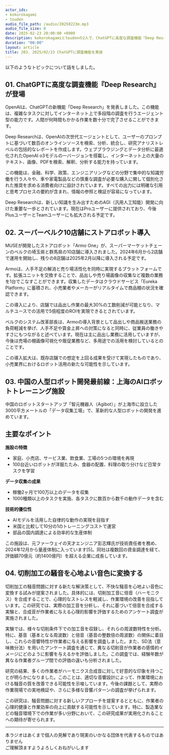 ```yaml
---
actor_ids:
- kokorokagami
- touden
audio_file_path: /audio/20250223m.mp3
audio_file_size: 0
date: 2025-02-23 20:00:00 +0900
description: kokorokagamiとtoudenの2人で、ChatGPTに高度な調査機能『Deep Research』が登場、スーパーベルク10店舗にストアロボット導入 など について話しました。
duration: "00:00"
layout: article
title: 203. 2025/02/23 ChatGPTに調査機能を実装
---
```


以下のようなトピックについて話をしました。

## 01. ChatGPTに高度な調査機能『Deep Research』が登場

OpenAIは、ChatGPTの新機能「Deep Research」を発表しました。この機能は、複雑なタスクに対してインターネット上で多段階の調査を行うエージェント型の能力です。人間が何時間もかかる作業を数十分で完了させることができます。

Deep Researchは、OpenAIの次世代エージェントとして、ユーザーのプロンプトに基づいて数百のオンラインソースを検索、分析、統合し、研究アナリストレベルの包括的なレポートを作成します。ウェブブラウジングとデータ分析に最適化されたOpenAI o3モデルの一バージョンを搭載し、インターネット上の大量のテキスト、画像、PDFを検索、解釈、分析する能力を持っています。

この機能は、金融、科学、政策、エンジニアリングなどの分野で集中的な知識労働を行う人々や、車や家電製品などの慎重な調査が必要な購入に関して個別化された推奨を求める消費者向けに設計されています。すべての出力には明確な引用と思考プロセスの要約が含まれ、情報の参照と検証が容易になっています。

Deep Researchは、新しい知識を生み出すためのAGI（汎用人工知能）開発に向けた重要な一歩とされています。現在はProユーザーに提供されており、今後PlusユーザーとTeamユーザーにも拡大される予定です。

## 02. スーパーベルク10店舗にストアロボット導入

MUSEが開発したストアロボット「Armo One」が、スーパーマーケットチェーンのベルクの埼玉県と群馬県の10店舗に導入されました。2024年6月から2店舗で運用を開始し、残りの8店舗は2025年2月以降に導入される予定です。

Armoは、人手不足の解消と売り場活性化を同時に実現するプラットフォームです。拡張ユニットを交換することで、品出しや売り場画像の収集など複数の業務を1台でこなすことができます。収集したデータはクラウドサービス「Eureka Platform」に蓄積され、小売業者やメーカーがリアルタイムで商品棚の状況を確認できます。

この導入により、店舗では品出し作業の最大30%の工数削減が可能となり、マルチユースでの活用で5倍程度のROIを実現できるとされています。

ベルクのシステム改革部長は、Armoの導入背景として品出しや商品搬送業務の負荷軽減を挙げ、人手不足や賃金上昇への対策になると同時に、従業員の働きやすさにもつながると述べています。現在は主に品出し業務に活用していますが、今後は売場の棚画像可視化や販促業務など、多用途での活用を検討しているとのことです。

この導入拡大は、既存店舗での想定を上回る成果を受けて実現したものであり、小売業界におけるロボット活用の新たな可能性を示しています。

## 03. 中国の人型ロボット開発最前線：上海のAIロボットトレーニング施設

中国のロボットスタートアップ「智元機器人（Agibot）」が上海市に設立した3000平方メートルの「データ収集工場」で、革新的な人型ロボットの開発を進めています。

## 主要なポイント

**施設の特徴**
- 家庭、小売店、サービス業、飲食業、工場の5つの環境を再現
- 100台近いロボットが洋服たたみ、食器の配置、料理の取り分けなど日常タスクを学習

**データ収集の成果**
- 稼働2ヶ月で100万以上のデータを収集
- 1000種類以上のタスクを実施、各タスクに数百から数千の動作データを含む

**技術的優位性**
- AIモデルを活用した自律的な動作の実現を目指す
- 米国と比較して10分の1のトレーニングコストで運営
- 部品の国内調達による効率的な生産体制

この施設は、元ファーウェイの天才エンジニア彭志輝氏が技術責任者を務め、2024年12月から量産体制に入っています[5]。同社は複数回の資金調達を経て、評価額70億元（約1400億円）を超える企業に成長しています。

## 04. 切削加工の騒音を心地よい音色に変換する

切削加工の騒音問題に対する新たな解決策として、不快な騒音を心地よい音色に変換する試みが提案されました。具体的には、切削加工音に倍音（ハーモニクス）を合成することで、心理的なストレスを軽減し、作業環境の改善を目指しています。この研究では、実際の加工音を分析し、それに基づいて倍音を合成する実験と、合成音が作業者に与える心理的影響を評価するためのアンケート調査が実施されました。

実験では、様々な切削条件下での加工音を収録し、それらの周波数特性を分析。特に、基音（基本となる周波数）と倍音（基音の整数倍の周波数）の関係に着目し、これらの音響特性が作業者に与える影響を調査しました。また、SD法（意味微分法）を用いたアンケート調査を通じて、異なる切削音が作業者の感情的イメージにどのように影響を与えるかを評価しました。この調査では、経験年数が異なる作業者グループ間での評価の違いも分析されました。

研究の結果、多くの作業者がハーモニクス合成音に対して好意的な印象を持つことが明らかになりました。このことは、適切な音響設計によって、作業環境における騒音の質を改善できる可能性を示唆しています。今後の課題として、実際の作業現場での実地検証や、さらに多様な音響パターンの調査が挙げられます。

この研究は、騒音問題に対する新しいアプローチを提案するとともに、作業者の心理的健康と作業効率の向上に貢献する可能性を示しています。特に、製造業などの騒音環境下での作業が多い分野において、この研究成果が実用化されることへの期待が寄せられます。

___

本ラジオはあくまで個人の見解であり現実のいかなる団体を代表するものではありません  
ご理解頂ますようよろしくおねがいします  
